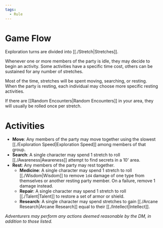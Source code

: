 ```yaml
---
tags:
  - Rule
---
```

# Game Flow
Exploration turns are divided into [[./Stretch|Stretches]].

Whenever one or more members of the party is idle, they may decide to begin an activity. Some activities have a specific time cost, others can be sustained for any number of stretches.

Most of the time, stretches will be spent moving, searching, or resting. When the party is resting, each individual may choose more specific resting activities.

If there are [[Random Encounters|Random Encounters]] in your area, they will usually be rolled once per stretch.

# Activities
- **Move**: Any members of the party may move together using the slowest [[./Exploration Speed|Exploration Speed]] among members of that group.
- **Search**: A single character may spend 1 stretch to roll [[./Awareness|Awareness]] attempt to find secrets in a 10' area.
- **Rest**: Any members of the party may rest together.
	- **Medicine**: A single character may spend 1 stretch to roll [[./Wisdom|Wisdom]] to remove `1d4` damage of one type from themselves or another resting party member. On a failure, remove 1 damage instead.
	- **Repair**: A single character may spend 1 stretch to roll [[./Talent|Talent]] to restore a set of armor or shield.
	- **Research**: A single character may spend stretches to gain [[./Arcane Research|Arcane Research]] equal to their [[./Intellect|Intellect]].

*Adventurers may perform any actions deemed reasonable by the DM, in addition to those listed.*